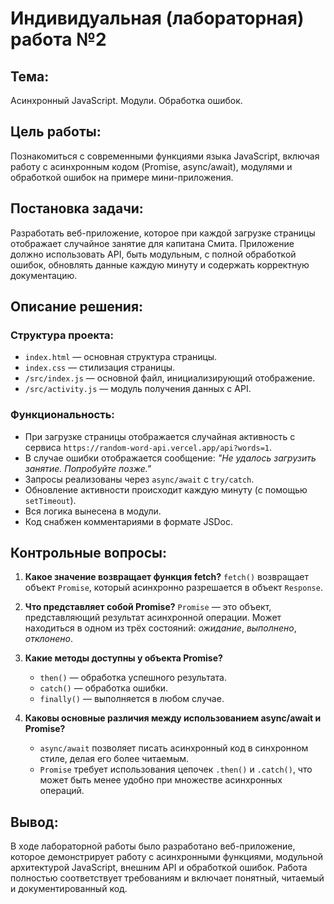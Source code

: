 # Индивидуальная (лабораторная) работа №2

## Тема:

Асинхронный JavaScript. Модули. Обработка ошибок.

## Цель работы:

Познакомиться с современными функциями языка JavaScript, включая работу с асинхронным кодом (Promise, async/await), модулями и обработкой ошибок на примере мини-приложения.

## Постановка задачи:

Разработать веб-приложение, которое при каждой загрузке страницы отображает случайное занятие для капитана Смита. Приложение должно использовать API, быть модульным, с полной обработкой ошибок, обновлять данные каждую минуту и содержать корректную документацию.

## Описание решения:

### Структура проекта:

* `index.html` — основная структура страницы.
* `index.css` — стилизация страницы.
* `/src/index.js` — основной файл, инициализирующий отображение.
* `/src/activity.js` — модуль получения данных с API.

### Функциональность:

* При загрузке страницы отображается случайная активность с сервиса `https://random-word-api.vercel.app/api?words=1`.
* В случае ошибки отображается сообщение: *"Не удалось загрузить занятие. Попробуйте позже."*
* Запросы реализованы через `async/await` с `try/catch`.
* Обновление активности происходит каждую минуту (с помощью `setTimeout`).
* Вся логика вынесена в модули.
* Код снабжен комментариями в формате JSDoc.

## Контрольные вопросы:

1. **Какое значение возвращает функция fetch?**
   `fetch()` возвращает объект `Promise`, который асинхронно разрешается в объект `Response`.

2. **Что представляет собой Promise?**
   `Promise` — это объект, представляющий результат асинхронной операции. Может находиться в одном из трёх состояний: *ожидание*, *выполнено*, *отклонено*.

3. **Какие методы доступны у объекта Promise?**

   * `then()` — обработка успешного результата.
   * `catch()` — обработка ошибки.
   * `finally()` — выполняется в любом случае.

4. **Каковы основные различия между использованием async/await и Promise?**

   * `async/await` позволяет писать асинхронный код в синхронном стиле, делая его более читаемым.
   * `Promise` требует использования цепочек `.then()` и `.catch()`, что может быть менее удобно при множестве асинхронных операций.


## Вывод:

В ходе лабораторной работы было разработано веб-приложение, которое демонстрирует работу с асинхронными функциями, модульной архитектурой JavaScript, внешним API и обработкой ошибок. Работа полностью соответствует требованиям и включает понятный, читаемый и документированный код.

